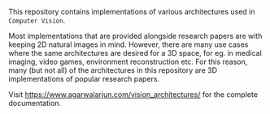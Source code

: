 This repository contains implementations of various architectures used in `Computer Vision`.

Most implementations that are provided alongside research papers are with keeping 2D natural images in mind. However, there are many use cases where the same architectures are desired for a 3D space, for eg. in medical imaging, video games, environment reconstruction etc. For this reason, many (but not all) of the architectures in this repository are 3D implementations of popular research papers.

Visit https://www.agarwalarjun.com/vision_architectures/ for the complete documentation.